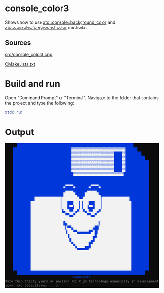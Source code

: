 # console_color3

Shows how to use [xtd::console::background_color](../../../../src/xtd.core/include/xtd/basic_console.h) and  [xtd::console::foreground_color](../../../../src/xtd.core/include/xtd/basic_console.h) methods.

## Sources

[src/console_color3.cpp](src/console_color3.cpp)

[CMakeLists.txt](CMakeLists.txt)

# Build and run

Open "Command Prompt" or "Terminal". Navigate to the folder that contains the project and type the following:

```cmake
xtdc run
```

# Output

![Screenshot](../../../../docs/pictures/examples/console_color2.png)